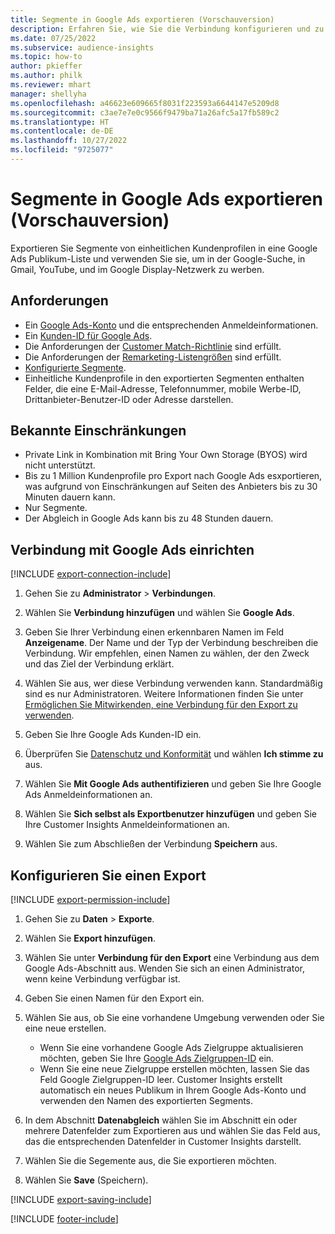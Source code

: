 ```yaml
---
title: Segmente in Google Ads exportieren (Vorschauversion)
description: Erfahren Sie, wie Sie die Verbindung konfigurieren und zu Google Ads exportieren.
ms.date: 07/25/2022
ms.subservice: audience-insights
ms.topic: how-to
author: pkieffer
ms.author: philk
ms.reviewer: mhart
manager: shellyha
ms.openlocfilehash: a46623e609665f8031f223593a6644147e5209d8
ms.sourcegitcommit: c3ae7e7e0c9566f9479ba71a26afc5a17fb589c2
ms.translationtype: HT
ms.contentlocale: de-DE
ms.lasthandoff: 10/27/2022
ms.locfileid: "9725077"
---
```

# <a name="export-segments-to-google-ads-preview"></a>Segmente in Google Ads exportieren (Vorschauversion)

Exportieren Sie Segmente von einheitlichen Kundenprofilen in eine Google Ads Publikum-Liste und verwenden Sie sie, um in der Google-Suche, in Gmail, YouTube, und im Google Display-Netzwerk zu werben.

## <a name="prerequisites"></a>Anforderungen

- Ein [Google Ads-Konto](https://ads.google.com/) und die entsprechenden Anmeldeinformationen.
- Ein [Kunden-ID für Google Ads](https://support.google.com/google-ads/answer/1704344).
- Die Anforderungen der [Customer Match-Richtlinie](https://support.google.com/adspolicy/answer/6299717) sind erfüllt.
- Die Anforderungen der [Remarketing-Listengrößen](https://support.google.com/google-ads/answer/7558048) sind erfüllt.
- [Konfigurierte Segmente](segments.md).
- Einheitliche Kundenprofile in den exportierten Segmenten enthalten Felder, die eine E-Mail-Adresse, Telefonnummer, mobile Werbe-ID, Drittanbieter-Benutzer-ID oder Adresse darstellen.

## <a name="known-limitations"></a>Bekannte Einschränkungen

- Private Link in Kombination mit Bring Your Own Storage (BYOS) wird nicht unterstützt.
- Bis zu 1 Million Kundenprofile pro Export nach Google Ads esxportieren, was aufgrund von Einschränkungen auf Seiten des Anbieters bis zu 30 Minuten dauern kann.
- Nur Segmente.
- Der Abgleich in Google Ads kann bis zu 48 Stunden dauern.

## <a name="set-up-connection-to-google-ads"></a>Verbindung mit Google Ads einrichten

[!INCLUDE [export-connection-include](includes/export-connection-admn.md)]

1. Gehen Sie zu **Administrator** > **Verbindungen**.

1. Wählen Sie **Verbindung hinzufügen** und wählen Sie **Google Ads**.

1. Geben Sie Ihrer Verbindung einen erkennbaren Namen im Feld **Anzeigename**. Der Name und der Typ der Verbindung beschreiben die Verbindung. Wir empfehlen, einen Namen zu wählen, der den Zweck und das Ziel der Verbindung erklärt.

1. Wählen Sie aus, wer diese Verbindung verwenden kann. Standardmäßig sind es nur Administratoren. Weitere Informationen finden Sie unter [Ermöglichen Sie Mitwirkenden, eine Verbindung für den Export zu verwenden](connections.md#allow-contributors-to-use-a-connection-for-exports).

1. Geben Sie Ihre Google Ads Kunden-ID ein.

1. Überprüfen Sie [Datenschutz und Konformität](connections.md#data-privacy-and-compliance) und wählen **Ich stimme zu** aus.

1. Wählen Sie **Mit Google Ads authentifizieren** und geben Sie Ihre Google Ads Anmeldeinformationen an.

1. Wählen Sie **Sich selbst als Exportbenutzer hinzufügen** und geben Sie Ihre Customer Insights Anmeldeinformationen an.

1. Wählen Sie zum Abschließen der Verbindung **Speichern** aus.

## <a name="configure-an-export"></a>Konfigurieren Sie einen Export

[!INCLUDE [export-permission-include](includes/export-permission.md)]

1. Gehen Sie zu **Daten** > **Exporte**.

1. Wählen Sie **Export hinzufügen**.

1. Wählen Sie unter **Verbindung für den Export** eine Verbindung aus dem Google Ads-Abschnitt aus. Wenden Sie sich an einen Administrator, wenn keine Verbindung verfügbar ist.

1. Geben Sie einen Namen für den Export ein.

1. Wählen Sie aus, ob Sie eine vorhandene Umgebung verwenden oder Sie eine neue erstellen.
   - Wenn Sie eine vorhandene Google Ads Zielgruppe aktualisieren möchten, geben Sie Ihre [Google Ads Zielgruppen-ID](https://support.google.com/google-ads/answer/7558048?hl=en#:~:text=Audience%20lists%20is%20a%20section,Display%20Network%20through%20remarketing%20campaigns) ein.
   - Wenn Sie eine neue Zielgruppe erstellen möchten, lassen Sie das Feld Google Zielgruppen-ID leer. Customer Insights erstellt automatisch ein neues Publikum in Ihrem Google Ads-Konto und verwenden den Namen des exportierten Segments.

1. In dem Abschnitt **Datenabgleich** wählen Sie im Abschnitt ein oder mehrere Datenfelder zum Exportieren aus und wählen Sie das Feld aus, das die entsprechenden Datenfelder in Customer Insights darstellt.

1. Wählen Sie die Segemente aus, die Sie exportieren möchten.

1. Wählen Sie **Save** (Speichern).

[!INCLUDE [export-saving-include](includes/export-saving.md)]

[!INCLUDE [footer-include](includes/footer-banner.md)]
